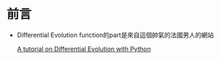 # 前言

- Differential Evolution function的part是來自這個帥氣的法國男人的網站
    
    [A tutorial on Differential Evolution with Python](https://pablormier.github.io/2017/09/05/a-tutorial-on-differential-evolution-with-python/)

